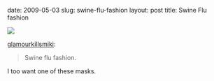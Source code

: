 date: 2009-05-03
slug: swine-flu-fashion
layout: post
title: Swine Flu fashion


<img src="/tumblr_files/hqR4f9lD5mwntrluEKEZyDxZo1_500.jpg"/><br/><p><a href="http://glamourkillsmiki.tumblr.com/post/101778580/swine-flu-fashion" target="_blank">glamourkillsmiki</a>:</p>

<blockquote>Swine flu fashion.</blockquote>

<p>I too want one of these masks.</p>
